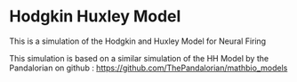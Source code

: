 # Hodgkin Huxley Model
This is a simulation of the Hodgkin and Huxley Model for Neural Firing

This simulation is based on a similar simulation of the HH Model by the Pandalorian on github : https://github.com/ThePandalorian/mathbio_models
